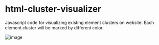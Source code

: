# html-cluster-visualizer

Javascript code for visualizing existing element clusters on website. Each element cluster will be marked by different color.

![image](https://user-images.githubusercontent.com/46148312/111540184-c63c5e80-87a9-11eb-8066-d5a29780ab81.png)
